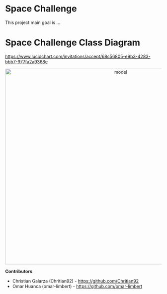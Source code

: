

# Space Challenge

This project main goal is ... 

# Space Challenge Class Diagram

https://www.lucidchart.com/invitations/accept/68c56805-e9b3-4283-bbb7-977fa2a9368e

<p align="center">
  <a href="https://ibb.co/zFPSQ7m">
  <img alt="model" width="728" height="628" src="https://i.ibb.co/MfPRZGg/model.png" />
  </a>
</p>

**Contributors**
- Christian Galarza (Chritian92) - https://github.com/Chritian92
- Omar Huanca (omar-limbert) - https://github.com/omar-limbert
